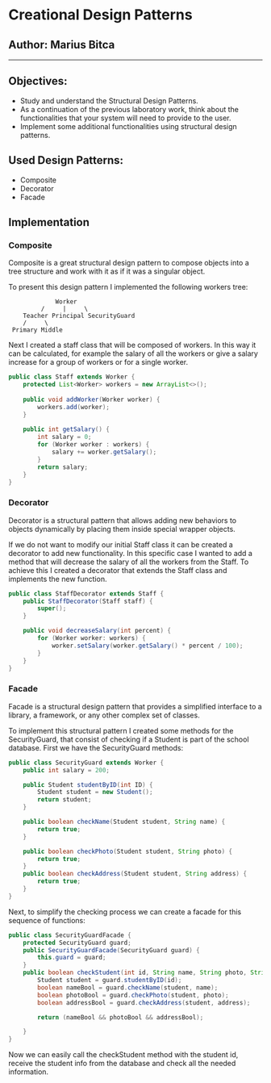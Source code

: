 # Creational Design Patterns


## Author: Marius Bitca

----

## Objectives:

* Study and understand the Structural Design Patterns.
* As a continuation of the previous laboratory work, think about the functionalities that your system will need to provide to the user.
* Implement some additional functionalities using structural design patterns.


## Used Design Patterns:

* Composite
* Decorator
* Facade 


## Implementation

### Composite

Composite is a great structural design pattern to compose objects into a tree structure and work with it as if it was a singular object.

To present this design pattern I implemented the following workers tree:
```                      
             Worker
         /     |     \
    Teacher Principal SecurityGuard
    /     \   
 Primary Middle
```
Next I created a staff class that will be composed of workers. In this way it can be calculated, for example the salary of all the workers or give a salary increase for a group of workers or for a single worker.
```java
public class Staff extends Worker {
    protected List<Worker> workers = new ArrayList<>();
    
    public void addWorker(Worker worker) {
        workers.add(worker);
    }
    
    public int getSalary() {
        int salary = 0;
        for (Worker worker : workers) {
            salary += worker.getSalary();
        }
        return salary;
    }
}
```
### Decorator
Decorator is a structural pattern that allows adding new behaviors to objects dynamically by placing them inside special wrapper objects.

If we do not want to modify our initial Staff class it can be created a decorator to add new functionality.
In this specific case I wanted to add a method that will decrease the salary of all the workers from the Staff.
To achieve this I created a decorator that extends the Staff class and implements the new function.
```java
public class StaffDecorator extends Staff {
    public StaffDecorator(Staff staff) {
        super();
    }

    public void decreaseSalary(int percent) {
        for (Worker worker: workers) {
            worker.setSalary(worker.getSalary() * percent / 100);
        }
    }
}
```
### Facade
Facade is a structural design pattern that provides a simplified interface to a library, a framework, or any other complex set of classes.

To implement this structural pattern I created some methods for the SecurityGuard, that consist of checking if a Student is part of the school database.
First we have the SecurityGuard methods:
```java
public class SecurityGuard extends Worker {
    public int salary = 200;

    public Student studentByID(int ID) {
        Student student = new Student();
        return student;
    }

    public boolean checkName(Student student, String name) {
        return true;
    }

    public boolean checkPhoto(Student student, String photo) {
        return true;
    }
    public boolean checkAddress(Student student, String address) {
        return true;
    }
}
```

Next, to simplify the checking process we can create a facade for this sequence of functions:
```java
public class SecurityGuardFacade {
    protected SecurityGuard guard;
    public SecurityGuardFacade(SecurityGuard guard) {
        this.guard = guard;
    }
    public boolean checkStudent(int id, String name, String photo, String address) {
        Student student = guard.studentByID(id);
        boolean nameBool = guard.checkName(student, name);
        boolean photoBool = guard.checkPhoto(student, photo);
        boolean addressBool = guard.checkAddress(student, address);

        return (nameBool && photoBool && addressBool);

    }
}
```
Now we can easily call the checkStudent method with the student id, receive the student info from the database and check all the needed information.

